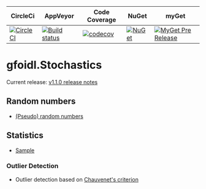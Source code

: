 | CircleCi | AppVeyor | Code Coverage | NuGet | myGet |  
| -- | -- | -- | -- | -- |  
| [![CircleCI](https://circleci.com/gh/gfoidl/Stochastics/tree/master.svg?style=svg)](https://circleci.com/gh/gfoidl/Stochastics/tree/master) | [![Build status](https://ci.appveyor.com/api/projects/status/a0r3j3rygrwg4nx4/branch/master?svg=true)](https://ci.appveyor.com/project/GntherFoidl/stochastics/branch/master) | [![codecov](https://codecov.io/gh/gfoidl/Stochastics/branch/master/graph/badge.svg)](https://codecov.io/gh/gfoidl/Stochastics) | [![NuGet](https://img.shields.io/nuget/v/gfoidl.Stochastics.svg?style=flat-square)](https://www.nuget.org/packages/gfoidl.Stochastics/) | [![MyGet Pre Release](https://img.shields.io/myget/gfoidl/vpre/gfoidl.Stochastics.svg?style=flat-square)](https://www.myget.org/feed/gfoidl/package/nuget/gfoidl.Stochastics) |  

# gfoidl.Stochastics

Current release: [v1.1.0 release notes](doc/release-notes/v1.1.0.md)

## Random numbers

* [(Pseudo) random numbers](doc/RandomNumberGenerator.md)

## Statistics

* [Sample](doc/Statistics/Sample.md)  

### Outlier Detection

* Outlier detection based on [Chauvenet's criterion](doc/Statistics/OutlierDetection/ChauvenetOutlierDetection.md)
